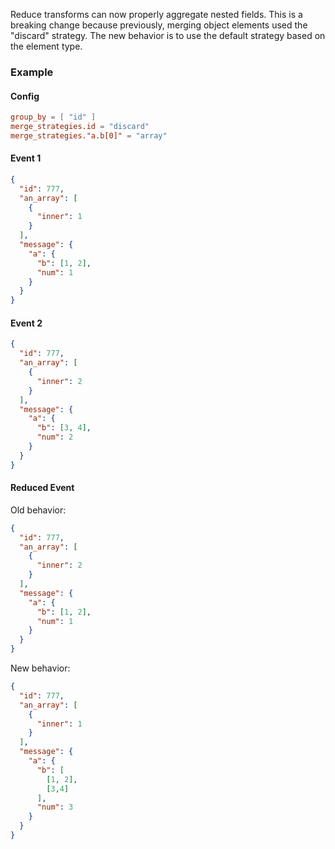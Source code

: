 Reduce transforms can now properly aggregate nested fields.
This is a breaking change because previously, merging object elements used the "discard" strategy.
The new behavior is to use the default strategy based on the element type.

### Example

#### Config

```toml
group_by = [ "id" ]
merge_strategies.id = "discard"
merge_strategies."a.b[0]" = "array"
```

#### Event 1

```json
{
  "id": 777,
  "an_array": [
    {
      "inner": 1
    }
  ],
  "message": {
    "a": {
      "b": [1, 2],
      "num": 1
    }
  }
}
```

#### Event 2

```json
{
  "id": 777,
  "an_array": [
    {
      "inner": 2
    }
  ],
  "message": {
    "a": {
      "b": [3, 4],
      "num": 2
    }
  }
}
```

#### Reduced Event

Old behavior:

```json
{
  "id": 777,
  "an_array": [
    {
      "inner": 2
    }
  ],
  "message": {
    "a": {
      "b": [1, 2],
      "num": 1
    }
  }
}
```

New behavior:

```json
{
  "id": 777,
  "an_array": [
    {
      "inner": 1
    }
  ],
  "message": {
    "a": {
      "b": [
        [1, 2],
        [3,4]
      ],
      "num": 3
    }
  }
}
```
